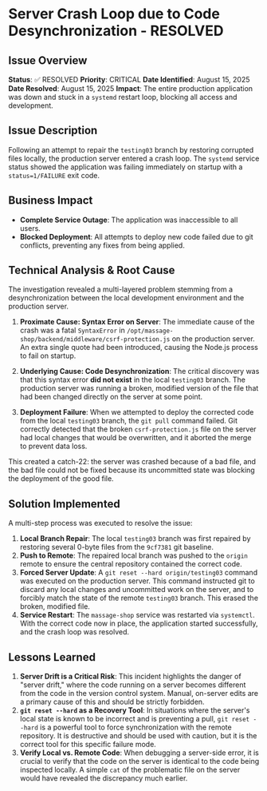 # Server Crash Loop due to Code Desynchronization - RESOLVED

## Issue Overview
**Status**: ✅ RESOLVED
**Priority**: CRITICAL
**Date Identified**: August 15, 2025
**Date Resolved**: August 15, 2025
**Impact**: The entire production application was down and stuck in a `systemd` restart loop, blocking all access and development.

## Issue Description
Following an attempt to repair the `testing03` branch by restoring corrupted files locally, the production server entered a crash loop. The `systemd` service status showed the application was failing immediately on startup with a `status=1/FAILURE` exit code.

## Business Impact
- **Complete Service Outage**: The application was inaccessible to all users.
- **Blocked Deployment**: All attempts to deploy new code failed due to git conflicts, preventing any fixes from being applied.

## Technical Analysis & Root Cause

The investigation revealed a multi-layered problem stemming from a desynchronization between the local development environment and the production server.

1.  **Proximate Cause: Syntax Error on Server**: The immediate cause of the crash was a fatal `SyntaxError` in `/opt/massage-shop/backend/middleware/csrf-protection.js` on the production server. An extra single quote had been introduced, causing the Node.js process to fail on startup.

2.  **Underlying Cause: Code Desynchronization**: The critical discovery was that this syntax error **did not exist** in the local `testing03` branch. The production server was running a broken, modified version of the file that had been changed directly on the server at some point.

3.  **Deployment Failure**: When we attempted to deploy the corrected code from the local `testing03` branch, the `git pull` command failed. Git correctly detected that the broken `csrf-protection.js` file on the server had local changes that would be overwritten, and it aborted the merge to prevent data loss.

This created a catch-22: the server was crashed because of a bad file, and the bad file could not be fixed because its uncommitted state was blocking the deployment of the good file.

## Solution Implemented

A multi-step process was executed to resolve the issue:

1.  **Local Branch Repair**: The local `testing03` branch was first repaired by restoring several 0-byte files from the `9cf7381` git baseline.
2.  **Push to Remote**: The repaired local branch was pushed to the `origin` remote to ensure the central repository contained the correct code.
3.  **Forced Server Update**: A `git reset --hard origin/testing03` command was executed on the production server. This command instructed git to discard any local changes and uncommitted work on the server, and to forcibly match the state of the remote `testing03` branch. This erased the broken, modified file.
4.  **Service Restart**: The `massage-shop` service was restarted via `systemctl`. With the correct code now in place, the application started successfully, and the crash loop was resolved.

## Lessons Learned

1.  **Server Drift is a Critical Risk**: This incident highlights the danger of "server drift," where the code running on a server becomes different from the code in the version control system. Manual, on-server edits are a primary cause of this and should be strictly forbidden.
2.  **`git reset --hard` as a Recovery Tool**: In situations where the server's local state is known to be incorrect and is preventing a pull, `git reset --hard` is a powerful tool to force synchronization with the remote repository. It is destructive and should be used with caution, but it is the correct tool for this specific failure mode.
3.  **Verify Local vs. Remote Code**: When debugging a server-side error, it is crucial to verify that the code on the server is identical to the code being inspected locally. A simple `cat` of the problematic file on the server would have revealed the discrepancy much earlier.
